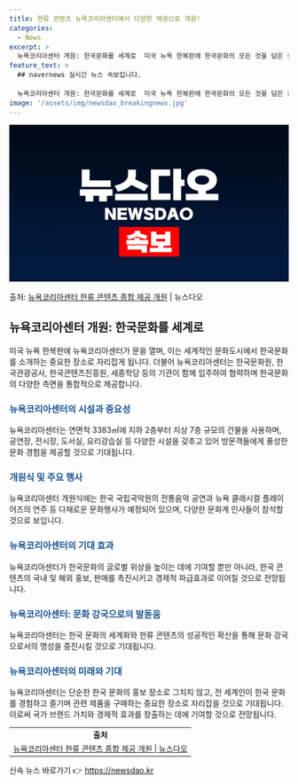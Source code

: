 ```yaml
---
title: 한류 콘텐츠 뉴욕코리아센터에서 다양한 제공으로 개원!
categories:
  - News
excerpt: >
  뉴욕코리아센터 개원: 한국문화를 세계로  미국 뉴욕 한복판에 한국문화의 모든 것을 담은 종합문화예술공간 ‘뉴…
feature_text: >
  ## navernews 실시간 뉴스 속보입니다.

  뉴욕코리아센터 개원: 한국문화를 세계로  미국 뉴욕 한복판에 한국문화의 모든 것을 담은 종합문화예술공간 ‘뉴…
image: '/assets/img/newsdao_breakingnews.jpg'
---
```


![뉴스다오 속보](/assets/img/newsdao_breakingnews.jpg)

<p>출처: <a href="https://newsdao.kr/4472" rel="dofollow">뉴욕코리아센터 한류 콘텐츠 종합 제공 개원</a> | 뉴스다오</p>

<h2 data-ke-size="size26">뉴욕코리아센터 개원: 한국문화를 세계로</h2>

<p data-ke-size="size16">미국 뉴욕 한복판에 뉴욕코리아센터가 문을 열며, 이는 세계적인 문화도시에서 한국문화를 소개하는 중요한 장소로 자리잡게 됩니다. 더불어 뉴욕코리아센터는 한국문화원, 한국관광공사, 한국콘텐츠진흥원, 세종학당 등의 기관이 함께 입주하여 협력하며 한국문화의 다양한 측면을 통합적으로 제공합니다.</p>

<h3><b><span style="color: #1a5490;">뉴욕코리아센터의 시설과 중요성</span></b></h3>

<p data-ke-size="size16">뉴욕코리아센터는 연면적 3383㎡에 지하 2층부터 지상 7층 규모의 건물을 사용하며, 공연장, 전시장, 도서실, 요리강습실 등 다양한 시설을 갖추고 있어 방문객들에게 풍성한 문화 경험을 제공할 것으로 기대됩니다.</p>

<h3><b><span style="color: #1a5490;">개원식 및 주요 행사</span></b></h3>

<p data-ke-size="size16">뉴욕코리아센터 개원식에는 한국 국립국악원의 전통음악 공연과 뉴욕 클래시컬 플레이어즈의 연주 등 다채로운 문화행사가 예정되어 있으며, 다양한 문화계 인사들이 참석할 것으로 보입니다.</p>

<h3><b><span style="color: #1a5490;">뉴욕코리아센터의 기대 효과</span></b></h3>

<p data-ke-size="size16">뉴욕코리아센터가 한국문화의 글로벌 위상을 높이는 데에 기여할 뿐만 아니라, 한국 콘텐츠의 국내 및 해외 홍보, 판매를 촉진시키고 경제적 파급효과로 이어질 것으로 전망됩니다.</p>

<h3><b><span style="color: #1a5490;">뉴욕코리아센터: 문화 강국으로의 발돋움</span></b></h3>

<p data-ke-size="size16">뉴욕코리아센터는 한국 문화의 세계화와 한류 콘텐츠의 성공적인 확산을 통해 문화 강국으로서의 명성을 증진시킬 것으로 기대됩니다.</p>

<h3><b><span style="color: #1a5490;">뉴욕코리아센터의 미래와 기대</span></b></h3>

<p data-ke-size="size16">뉴욕코리아센터는 단순한 한국 문화의 홍보 장소로 그치지 않고, 전 세계인이 한국 문화를 경험하고 즐기며 관련 제품을 구매하는 중요한 장소로 자리잡을 것으로 기대됩니다. 이로써 국가 브랜드 가치와 경제적 효과를 창출하는 데에 기여할 것으로 전망됩니다.</p>

<table>
	<tr>
		<td style="text-align: center; height: 17px;"><b>출처</b></td>
	</tr>
	<tr>
		<td style="text-align: center; height: 17px;"><a href="https://newsdao.kr/4472">뉴욕코리아센터 한류 콘텐츠 종합 제공 개원 | 뉴스다오</a></td>
	</tr>
</table> 

신속 뉴스 바로가기 👉 <a href="https://newsdao.kr" rel="dofollow">https://newsdao.kr</a>


